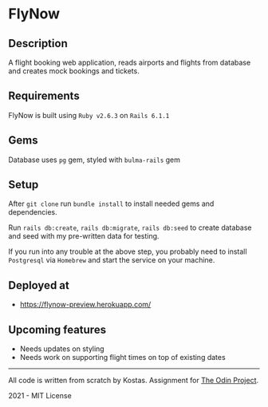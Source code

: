 # FlyNow

## Description

A flight booking web application, reads airports and flights from database and creates mock bookings and tickets.

## Requirements

FlyNow is built using `Ruby v2.6.3` on `Rails 6.1.1`

## Gems

Database uses `pg` gem, styled with `bulma-rails` gem

## Setup

After `git clone` run `bundle install` to install needed gems and dependencies.

Run `rails db:create`, `rails db:migrate`, `rails db:seed` to create database and seed with my pre-written data for
testing.

If you run into any trouble at the above step, you probably need to install `Postgresql` via `Homebrew` and start the
service on your machine.

## Deployed at

* https://flynow-preview.herokuapp.com/

## Upcoming features

* Needs updates on styling
* Needs work on supporting flight times on top of existing dates

---------------------------------------------------
All code is written from scratch by Kostas. Assignment for [The Odin Project](https://www.theodinproject.com/).

2021 - MIT License